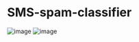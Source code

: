 # SMS-spam-classifier
![image](https://github.com/jasneetkaur-03/SMS-spam-classifier/assets/111959764/f69c6926-583b-45fb-bdc3-f68a69b50d55)
![image](https://github.com/jasneetkaur-03/SMS-spam-classifier/assets/111959764/512309e0-f512-4650-b49d-80eecd6bdb12)


